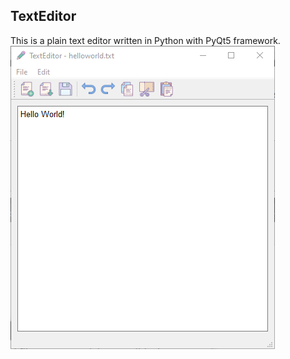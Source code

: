 ## TextEditor
This is a plain text editor written in Python with PyQt5 framework. 
![TextEditor](images/texteditor.png)